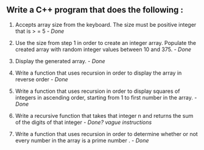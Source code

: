 ## Write a C++ program that does the following :

1. Accepts array size from the keyboard. The size must be positive integer that is > = 5 - *Done*

2. Use the size from step 1 in order to create an integer array. Populate the created array  with random integer values between 10 and 375. - *Done* 

3. Display the generated array. - *Done*

4. Write a function that uses recursion in order to display the array in reverse order - *Done*

5. Write a function that uses recursion in order to display squares of integers in
ascending order, starting from 1 to first number in the array. - *Done* 

6. Write a recursive function that takes that integer n and returns the sum of the digits
of that integer - *Done? vague instructions*

7. Write a function that uses recursion in order to determine whether or not every
number in the array is a prime number . - *Done*